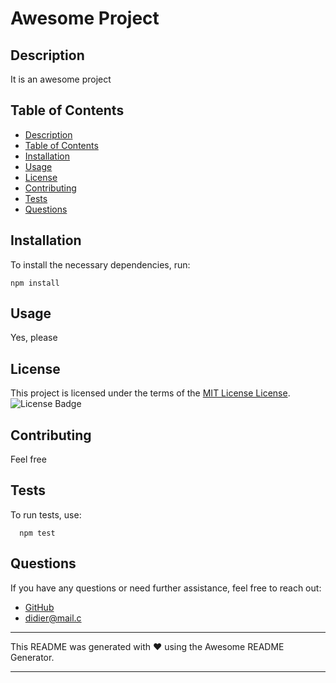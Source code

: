 
  # Awesome Project

  ## Description
  
  It is an awesome project
  
  ## Table of Contents
  
  - [Description](#description)
  - [Table of Contents](#table-of-contents)
  - [Installation](#installation)
  - [Usage](#usage)
  - [License](#license)
  - [Contributing](#contributing)
  - [Tests](#tests)
  - [Questions](#questions)
  
  ## Installation
  
  To install the necessary dependencies, run:
  ```
  npm install
  ```
  
  ## Usage
  
  Yes, please
  
  ## License
  
  This project is licensed under the terms of the [MIT License License](https://api.github.com/licenses/mit).
  ![License Badge](https://img.shields.io/badge/License-MIT%20License-blue.svg)
  
  ## Contributing
  
  Feel free
  
  ## Tests
  
  To run tests, use:
  ```
    npm test
  ```
  
  ## Questions
  
  If you have any questions or need further assistance, feel free to reach out:
  
  - [GitHub](https://github.com/didiertm)
  - didier@mail.c
  
  ---
  
  This README was generated with ❤️ using the Awesome README Generator.
  
  ---

